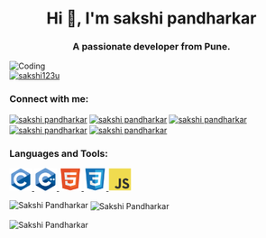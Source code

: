 <h1 align="center">Hi 👋, I'm sakshi pandharkar</h1>
<h3 align="center">A passionate developer from Pune.</h3>
<img align="right" alt="Coding" width="600" src="https://img.freepik.com/free-vector/matrix-style-binary-code-digital-falling-numbers-blue-background_1017-37387.jpg?size=626&ext=jpg&ga=GA1.1.1222169770.1702425600&semt=ais">
<p align="left"> <a href="https://github.com/ryo-ma/github-profile-trophy"><img src="https://github-profile-trophy.vercel.app/?username=sakshi123u" alt="sakshi123u" /></a> </p>

<h3 align="left">Connect with me:</h3>
<p align="left">
<a href="https://twitter.com/sakshi pandharkar" target="blank"><img align="center" src="https://raw.githubusercontent.com/rahuldkjain/github-profile-readme-generator/master/src/images/icons/Social/twitter.svg" alt="sakshi pandharkar" height="30" width="40" /></a>
<a href="https://linkedin.com/in/sakshi pandharkar" target="blank"><img align="center" src="https://raw.githubusercontent.com/rahuldkjain/github-profile-readme-generator/master/src/images/icons/Social/linked-in-alt.svg" alt="sakshi pandharkar" height="30" width="40" /></a>
<a href="https://www.hackerrank.com/sakshi pandharkar" target="blank"><img align="center" src="https://raw.githubusercontent.com/rahuldkjain/github-profile-readme-generator/master/src/images/icons/Social/hackerrank.svg" alt="sakshi pandharkar" height="30" width="40" /></a>
<a href="https://www.leetcode.com/sakshi pandharkar" target="blank"><img align="center" src="https://raw.githubusercontent.com/rahuldkjain/github-profile-readme-generator/master/src/images/icons/Social/leet-code.svg" alt="sakshi pandharkar" height="30" width="40" /></a>
<a href="https://auth.geeksforgeeks.org/user/sakshi pandharkar" target="blank"><img align="center" src="https://raw.githubusercontent.com/rahuldkjain/github-profile-readme-generator/master/src/images/icons/Social/geeks-for-geeks.svg" alt="sakshi pandharkar" height="30" width="40" /></a>
</p>

<h3 align="left">Languages and Tools:</h3>
<p align="left"> 
  <a href="https://www.cprogramming.com/" target="_blank" rel="noreferrer"> 
    <img src="https://raw.githubusercontent.com/devicons/devicon/master/icons/c/c-original.svg" alt="C" width="40" height="40"/> 
  </a> 
  <a href="https://www.w3schools.com/cpp/" target="_blank" rel="noreferrer"> 
    <img src="https://raw.githubusercontent.com/devicons/devicon/master/icons/cplusplus/cplusplus-original.svg" alt="C++" width="40" height="40"/> 
  </a> 
  <a href="https://developer.mozilla.org/en-US/docs/Web/HTML" target="_blank" rel="noreferrer"> 
    <img src="https://raw.githubusercontent.com/devicons/devicon/master/icons/html5/html5-original.svg" alt="HTML5" width="40" height="40"/> 
  </a> 
  <a href="https://developer.mozilla.org/en-US/docs/Web/CSS" target="_blank" rel="noreferrer"> 
    <img src="https://raw.githubusercontent.com/devicons/devicon/master/icons/css3/css3-original.svg" alt="CSS3" width="40" height="40"/> 
  </a> 
  <a href="https://developer.mozilla.org/en-US/docs/Web/JavaScript" target="_blank" rel="noreferrer"> 
    <img src="https://raw.githubusercontent.com/devicons/devicon/master/icons/javascript/javascript-original.svg" alt="JavaScript" width="40" height="40"/> 
  </a> 
</p>

<p><img align="left" src="https://github-readme-stats.vercel.app/api/top-langs?username=sakshi123u&show_icons=true&locale=en&layout=compact" alt="Sakshi Pandharkar" /></p>

<p>&nbsp;<img align="center" src="https://github-readme-stats.vercel.app/api?username=sakshi123u&show_icons=true&locale=en" alt="Sakshi Pandharkar" /></p>

<p><img align="center" src="https://github-readme-streak-stats.herokuapp.com/?user=sakshi123u&" alt="Sakshi Pandharkar" /></p>
